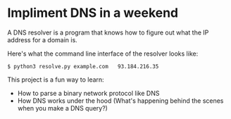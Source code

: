 # Impliment DNS in a weekend

A DNS resolver is a program that knows how to figure out what the IP address for a domain is.  

Here's what the command line interface of the resolver looks like:

`$ python3 resolve.py example.com  
93.184.216.35`

This project is a fun way to learn:

- How to parse a binary network protocol like DNS
- How DNS works under the hood (What's happening behind the scenes when you make a DNS query?)
